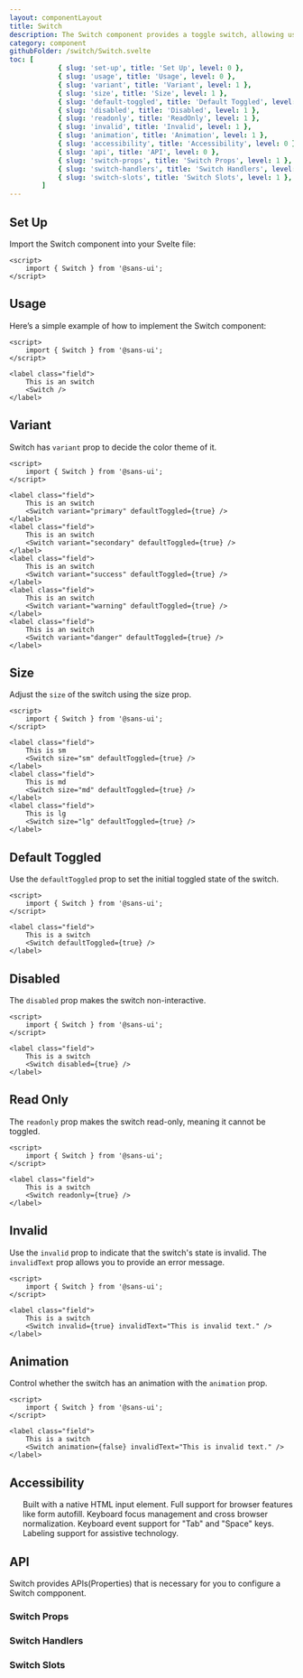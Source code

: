 ```yaml
---
layout: componentLayout
title: Switch
description: The Switch component provides a toggle switch, allowing users to switch between two states. It is useful for settings and options.
category: component
githubFolder: /switch/Switch.svelte
toc: [
			{ slug: 'set-up', title: 'Set Up', level: 0 },
			{ slug: 'usage', title: 'Usage', level: 0 },
			{ slug: 'variant', title: 'Variant', level: 1 },
			{ slug: 'size', title: 'Size', level: 1 },
			{ slug: 'default-toggled', title: 'Default Toggled', level: 1 },
			{ slug: 'disabled', title: 'Disabled', level: 1 },
			{ slug: 'readonly', title: 'ReadOnly', level: 1 },
			{ slug: 'invalid', title: 'Invalid', level: 1 },
			{ slug: 'animation', title: 'Animation', level: 1 },
			{ slug: 'accessibility', title: 'Accessibility', level: 0 },
			{ slug: 'api', title: 'API', level: 0 },
			{ slug: 'switch-props', title: 'Switch Props', level: 1 },
			{ slug: 'switch-handlers', title: 'Switch Handlers', level: 1 },
			{ slug: 'switch-slots', title: 'Switch Slots', level: 1 },
		]
---
```


<script>
	import { Switch } from '$lib';
	import SwitchTemplate from "../../../../stories/switch/templates/SwitchTemplate.svelte"
	import { PropertyTable, SlotTable, HandlerTable, CodeBlockWrapper, AccessibilityListItem }from "../../../mdsvex/components/index.ts"
	import * as Component from "../../../mdsvex/+layout.svelte"
	import { switchProps, switchHandlers, switchSlots } from "./switch-props.ts"
</script>

## Set Up

Import the Switch component into your Svelte file:

<CodeBlockWrapper>

```svelte
<script>
	import { Switch } from '@sans-ui';
</script>
```

</CodeBlockWrapper>

## Usage

Here’s a simple example of how to implement the Switch component:

<SwitchTemplate  />

<CodeBlockWrapper>

```svelte
<script>
	import { Switch } from '@sans-ui';
</script>

<label class="field">
	This is an switch
	<Switch />
</label>
```

</CodeBlockWrapper>

## Variant

Switch has `variant` prop to decide the color theme of it.

<div class="flex flex-col gap-4">
	<SwitchTemplate variant="primary" defaultToggled={true} />
	<SwitchTemplate variant="secondary" defaultToggled={true} />
	<SwitchTemplate variant="success" defaultToggled={true} />
	<SwitchTemplate variant="warning" defaultToggled={true} />
	<SwitchTemplate variant="danger" defaultToggled={true} />
</div>

<CodeBlockWrapper>

```svelte
<script>
	import { Switch } from '@sans-ui';
</script>

<label class="field">
	This is an switch
	<Switch variant="primary" defaultToggled={true} />
</label>
<label class="field">
	This is an switch
	<Switch variant="secondary" defaultToggled={true} />
</label>
<label class="field">
	This is an switch
	<Switch variant="success" defaultToggled={true} />
</label>
<label class="field">
	This is an switch
	<Switch variant="warning" defaultToggled={true} />
</label>
<label class="field">
	This is an switch
	<Switch variant="danger" defaultToggled={true} />
</label>
```

</CodeBlockWrapper>

## Size

Adjust the `size` of the switch using the size prop.

<div class="flex flex-col gap-4">
	<SwitchTemplate size="sm" label="This is sm" defaultToggled={true} />
	<SwitchTemplate size="md" label="This is md" defaultToggled={true} />
	<SwitchTemplate size="lg" label="This is lg" defaultToggled={true} />
</div>

<CodeBlockWrapper>

```svelte
<script>
	import { Switch } from '@sans-ui';
</script>

<label class="field">
	This is sm
	<Switch size="sm" defaultToggled={true} />
</label>
<label class="field">
	This is md
	<Switch size="md" defaultToggled={true} />
</label>
<label class="field">
	This is lg
	<Switch size="lg" defaultToggled={true} />
</label>
```

</CodeBlockWrapper>

## Default Toggled

Use the `defaultToggled` prop to set the initial toggled state of the switch.

<SwitchTemplate defaultToggled={true} />

<CodeBlockWrapper>

```svelte
<script>
	import { Switch } from '@sans-ui';
</script>

<label class="field">
	This is a switch
	<Switch defaultToggled={true} />
</label>
```

</CodeBlockWrapper>

## Disabled

The `disabled` prop makes the switch non-interactive.

<SwitchTemplate disabled={true} />

<CodeBlockWrapper>

```svelte
<script>
	import { Switch } from '@sans-ui';
</script>

<label class="field">
	This is a switch
	<Switch disabled={true} />
</label>
```

</CodeBlockWrapper>

## Read Only

The `readonly` prop makes the switch read-only, meaning it cannot be toggled.

<SwitchTemplate readonly={true} />

<CodeBlockWrapper>

```svelte
<script>
	import { Switch } from '@sans-ui';
</script>

<label class="field">
	This is a switch
	<Switch readonly={true} />
</label>
```

</CodeBlockWrapper>

## Invalid

Use the `invalid` prop to indicate that the switch's state is invalid. The `invalidText` prop allows you to provide an error message.

<SwitchTemplate invalid={true} invalidText="This is invalid text." />

<CodeBlockWrapper>

```svelte
<script>
	import { Switch } from '@sans-ui';
</script>

<label class="field">
	This is a switch
	<Switch invalid={true} invalidText="This is invalid text." />
</label>
```

</CodeBlockWrapper>

## Animation

Control whether the switch has an animation with the `animation` prop.

<SwitchTemplate animation={false} />

<CodeBlockWrapper>

```svelte
<script>
	import { Switch } from '@sans-ui';
</script>

<label class="field">
	This is a switch
	<Switch animation={false} invalidText="This is invalid text." />
</label>
```

</CodeBlockWrapper>

## Accessibility

<ul class="flex flex-col gap-2 ml-6">
	<AccessibilityListItem>Built with a native HTML input element.</AccessibilityListItem>
	<AccessibilityListItem>Full support for browser features like form autofill.</AccessibilityListItem>
	<AccessibilityListItem>Keyboard focus management and cross browser normalization.</AccessibilityListItem>
	<AccessibilityListItem>Keyboard event support for "Tab" and "Space" keys.</AccessibilityListItem>
	<AccessibilityListItem>Labeling support for assistive technology.</AccessibilityListItem>
</ul>

## API

Switch provides APIs(Properties) that is necessary for you to configure a Switch compponent.

### Switch Props

<PropertyTable properties={switchProps} />

### Switch Handlers

<HandlerTable handlers={switchHandlers} />

### Switch Slots

<SlotTable slots={switchSlots} />
